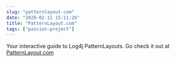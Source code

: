 ```yaml
---
slug: "patternlayout-com"
date: "2020-02-11 15:11:26"
title: "PatternLayout.com"
tags: ["passion-project"]
---
```


Your interactive guide to Log4j PatternLayouts. Go check it out at [PatternLayout.com](https://patternlayout.com)
